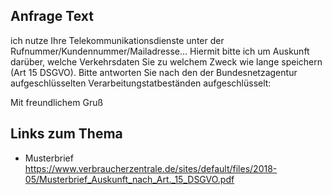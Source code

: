 ﻿

## Anfrage Text

ich nutze Ihre Telekommunikationsdienste unter der
Rufnummer/Kundennummer/Mailadresse... Hiermit bitte ich um Auskunft
darüber, welche Verkehrsdaten Sie zu welchem Zweck wie lange speichern
(Art 15 DSGVO). Bitte antworten Sie nach den der Bundesnetzagentur
aufgeschlüsselten Verarbeitungstatbeständen aufgeschlüsselt:


Mit freundlichem Gruß

## Links zum Thema
* Musterbrief https://www.verbraucherzentrale.de/sites/default/files/2018-05/Musterbrief_Auskunft_nach_Art._15_DSGVO.pdf
